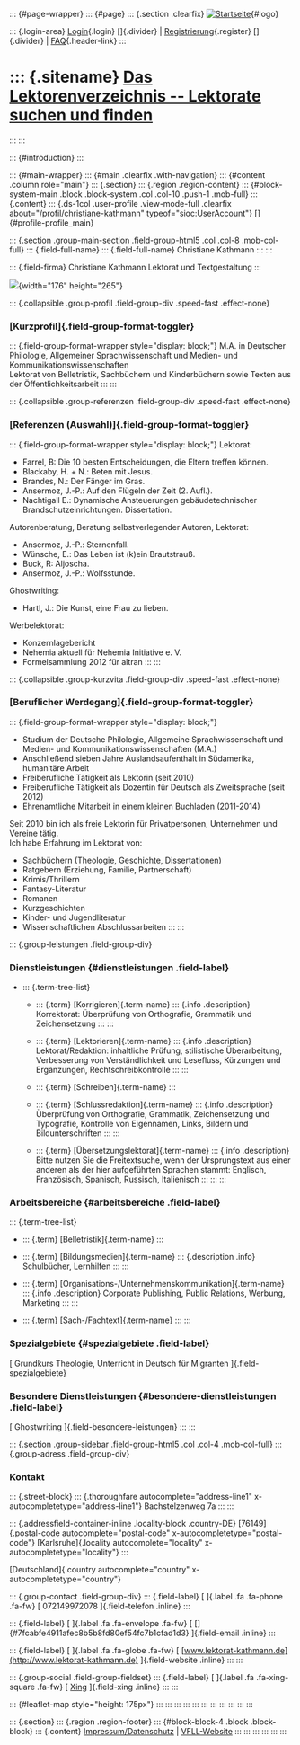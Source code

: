 ::: {#page-wrapper}
::: {#page}
::: {.section .clearfix}
[![Startseite](https://www.lektoren.de/sites/default/files/VfLL_logo.jpg)](/ "Startseite"){#logo}

::: {.login-area}
[Login](/user){.login} []{.divider} \|
[Registrierung](/user/register){.register} []{.divider} \|
[FAQ](/faq-page){.header-link}
:::

::: {.sitename}
[Das Lektorenverzeichnis -- Lektorate suchen und finden](/ "Startseite")
========================================================================
:::
:::

::: {#introduction}
:::

::: {#main-wrapper}
::: {#main .clearfix .with-navigation}
::: {#content .column role="main"}
::: {.section}
::: {.region .region-content}
::: {#block-system-main .block .block-system .col .col-10 .push-1 .mob-full}
::: {.content}
::: {.ds-1col .user-profile .view-mode-full .clearfix about="/profil/christiane-kathmann" typeof="sioc:UserAccount"}
[]{#profile-profile_main}

::: {.section .group-main-section .field-group-html5 .col .col-8 .mob-col-full}
::: {.field-full-name}
::: {.field-full-name}
Christiane Kathmann
:::
:::

::: {.field-firma}
Christiane Kathmann Lektorat und Textgestaltung
:::

![](https://www.lektoren.de/sites/default/files/styles/profile-image-full/public/users/profile_img/p8303664_kleiner.jpg?itok=2l54StqP){width="176"
height="265"}

::: {.collapsible .group-profil .field-group-div .speed-fast .effect-none}
### [Kurzprofil]{.field-group-format-toggler}

::: {.field-group-format-wrapper style="display: block;"}
M.A. in Deutscher Philologie, Allgemeiner Sprachwissenschaft und Medien-
und Kommunikationswissenschaften\
Lektorat von Belletristik, Sachbüchern und Kinderbüchern sowie Texten
aus der Öffentlichkeitsarbeit
:::
:::

::: {.collapsible .group-referenzen .field-group-div .speed-fast .effect-none}
### [Referenzen (Auswahl)]{.field-group-format-toggler}

::: {.field-group-format-wrapper style="display: block;"}
Lektorat:

-   Farrel, B: Die 10 besten Entscheidungen, die Eltern treffen können.
-   Blackaby, H. + N.: Beten mit Jesus.
-   Brandes, N.: Der Fänger im Gras.
-   Ansermoz, J.-P.: Auf den Flügeln der Zeit (2. Aufl.).
-   Nachtigall E.: Dynamische Ansteuerungen gebäudetechnischer
    Brandschutzeinrichtungen. Dissertation.

Autorenberatung, Beratung selbstverlegender Autoren, Lektorat:

-   Ansermoz, J.-P.: Sternenfall.
-   Wünsche, E.: Das Leben ist (k)ein Brautstrauß.
-   Buck, R: Aljoscha.
-   Ansermoz, J.-P.: Wolfsstunde.

Ghostwriting:

-   Hartl, J.: Die Kunst, eine Frau zu lieben.

Werbelektorat:

-   Konzernlagebericht
-   Nehemia aktuell für Nehemia Initiative e. V.
-   Formelsammlung 2012 für altran
:::
:::

::: {.collapsible .group-kurzvita .field-group-div .speed-fast .effect-none}
### [Beruflicher Werdegang]{.field-group-format-toggler}

::: {.field-group-format-wrapper style="display: block;"}
-   Studium der Deutsche Philologie, Allgemeine Sprachwissenschaft und
    Medien- und Kommunikationswissenschaften (M.A.)
-   Anschließend sieben Jahre Auslandsaufenthalt in Südamerika,
    humanitäre Arbeit
-   Freiberufliche Tätigkeit als Lektorin (seit 2010)
-   Freiberufliche Tätigkeit als Dozentin für Deutsch als Zweitsprache
    (seit 2012)
-   Ehrenamtliche Mitarbeit in einem kleinen Buchladen (2011-2014)

Seit 2010 bin ich als freie Lektorin für Privatpersonen, Unternehmen und
Vereine tätig.\
Ich habe Erfahrung im Lektorat von:

-   Sachbüchern (Theologie, Geschichte, Dissertationen)
-   Ratgebern (Erziehung, Familie, Partnerschaft)
-   Krimis/Thrillern
-   Fantasy-Literatur
-   Romanen
-   Kurzgeschichten
-   Kinder- und Jugendliteratur
-   Wissenschaftlichen Abschlussarbeiten
:::
:::

::: {.group-leistungen .field-group-div}
### Dienstleistungen {#dienstleistungen .field-label}

-   ::: {.term-tree-list}
    -   ::: {.term}
        [Korrigieren]{.term-name}
        ::: {.info .description}
        Korrektorat: Überprüfung von Orthografie, Grammatik und
        Zeichensetzung
        :::
        :::

    -   ::: {.term}
        [Lektorieren]{.term-name}
        ::: {.info .description}
        Lektorat/Redaktion: inhaltliche Prüfung, stilistische
        Überarbeitung, Verbesserung von Verständlichkeit und Lesefluss,
        Kürzungen und Ergänzungen, Rechtschreibkontrolle
        :::
        :::

    -   ::: {.term}
        [Schreiben]{.term-name}
        :::

    -   ::: {.term}
        [Schlussredaktion]{.term-name}
        ::: {.info .description}
        Überprüfung von Orthografie, Grammatik, Zeichensetzung und
        Typografie, Kontrolle von Eigennamen, Links, Bildern und
        Bildunterschriften
        :::
        :::

    -   ::: {.term}
        [Übersetzungslektorat]{.term-name}
        ::: {.info .description}
        Bitte nutzen Sie die Freitextsuche, wenn der Ursprungstext aus
        einer anderen als der hier aufgeführten Sprachen stammt:
        Englisch, Französisch, Spanisch, Russisch, Italienisch
        :::
        :::
    :::

### Arbeitsbereiche {#arbeitsbereiche .field-label}

::: {.term-tree-list}
-   ::: {.term}
    [Belletristik]{.term-name}
    :::

-   ::: {.term}
    [Bildungsmedien]{.term-name}
    ::: {.description .info}
    Schulbücher, Lernhilfen
    :::
    :::

-   ::: {.term}
    [Organisations-/Unternehmenskommunikation]{.term-name}
    ::: {.info .description}
    Corporate Publishing, Public Relations, Werbung, Marketing
    :::
    :::

-   ::: {.term}
    [Sach-/Fachtext]{.term-name}
    :::
:::

### Spezialgebiete {#spezialgebiete .field-label}

[ Grundkurs Theologie, Unterricht in Deutsch für Migranten
]{.field-spezialgebiete}

### Besondere Dienstleistungen {#besondere-dienstleistungen .field-label}

[ Ghostwriting ]{.field-besondere-leistungen}
:::
:::

::: {.section .group-sidebar .field-group-html5 .col .col-4 .mob-col-full}
::: {.group-adress .field-group-div}
### Kontakt

::: {.street-block}
::: {.thoroughfare autocomplete="address-line1" x-autocompletetype="address-line1"}
Bachstelzenweg 7a
:::
:::

::: {.addressfield-container-inline .locality-block .country-DE}
[76149]{.postal-code autocomplete="postal-code"
x-autocompletetype="postal-code"} [Karlsruhe]{.locality
autocomplete="locality" x-autocompletetype="locality"}
:::

[Deutschland]{.country autocomplete="country"
x-autocompletetype="country"}

::: {.group-contact .field-group-div}
::: {.field-label}
[ ]{.label .fa .fa-phone .fa-fw} [ 072149972078 ]{.field-telefon
.inline}
:::

::: {.field-label}
[ ]{.label .fa .fa-envelope .fa-fw} [
[]{#7fcabfe4911afec8b5b8fd80ef54fc7b1cfad1d3} ]{.field-email .inline}
:::

::: {.field-label}
[ ]{.label .fa .fa-globe .fa-fw} [
[www.lektorat-kathmann.de](http://www.lektorat-kathmann.de)
]{.field-website .inline}
:::
:::

::: {.group-social .field-group-fieldset}
::: {.field-label}
[ ]{.label .fa .fa-xing-square .fa-fw} [
[Xing](https://www.xing.com/profile/Christiane_Kathmann) ]{.field-xing
.inline}
:::
:::

::: {#leaflet-map style="height: 175px"}
:::
:::
:::
:::
:::
:::
:::
:::
:::
:::
:::

::: {.section}
::: {.region .region-footer}
::: {#block-block-4 .block .block-block}
::: {.content}
[Impressum/Datenschutz](/impressum) \|
[VFLL-Website](http://www.vfll.de)
:::
:::
:::
:::
:::
:::

